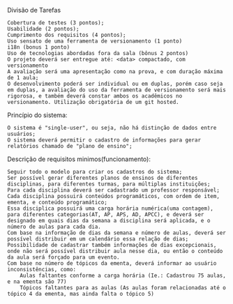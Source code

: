 Divisão de Tarefas

    Cobertura de testes (3 pontos);
    Usabilidade (2 pontos);
    Cumprimento dos requisitos (4 pontos);
    Uso sensato de uma ferramenta de versionamento (1 ponto)
    i18n (bonus 1 ponto)
    Uso de tecnologias abordadas fora da sala (bônus 2 pontos)
    O projeto deverá ser entregue até: <data> compactado, com versionamento
    A avaliação será uma apresentação como na prova, e com duração máxima de 1 aula;
    O desenvolvimento poderá ser individual ou em duplas, porém caso seja em duplas, a avaliação do uso da ferramenta de versionamento será mais rigorosa, e também deverá constar ambos os acadêmicos no versionamento. Utilização obrigatória de um git hosted.

Princípio do sistema:

    O sistema é "single-user", ou seja, não há distinção de dados entre usuários;
    O sistema deverá permitir o cadastro de informações para gerar relatórios chamado de "plano de ensino";

Descrição de requisitos minimos(funcionamento):

    Seguir todo o modelo para criar os cadastros do sistema;
    Ser possível gerar diferentes planos de ensinos de diferentes disciplinas, para diferentes turmas, para múltiplas instituições;
    Para cada disciplina deverá ser cadastrado um professor responsável;
    Cada disciplina possuirá conteúdos programáticos, com ordem de item, ementa, e conteúdo programático;
    Essa disciplica possuirá uma carga horária numérica(uma contagem), para diferentes categorias(AT, AP, APS, AD, APCC), e deverá ser designado em quais dias da semana a disciplina será aplicada, e o número de aulas para cada dia.
    Com base na informação de dias da semana e número de aulas, deverá ser possível distribuir em um calendário essa relação de dias;
    Possibilidade de cadastrar também informações de dias excepcionais, onde não será possível distribuir aula nesse dia, ou então o conteúdo da aula será forçado para um evento.
    Com base no número de tópicos da ementa, deverá informar ao usuário inconsistências, como:
        Aulas faltantes conforme a carga horária (Ie.: Cadastrou 75 aulas, e na ementa são 77)
        Tópicos faltantes para as aulas (As aulas foram relacionadas até o tópico 4 da ementa, mas ainda falta o tópico 5)
